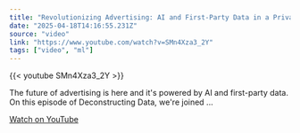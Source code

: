 ```yaml
---
title: "Revolutionizing Advertising: AI and First-Party Data in a Privacy-First World"
date: "2025-04-18T14:16:55.231Z"
source: "video"
link: "https://www.youtube.com/watch?v=SMn4Xza3_2Y"
tags: ["video", "ml"]
---
```


{{< youtube SMn4Xza3_2Y >}}

The future of advertising is here and it's powered by AI and first-party data. On this episode of Deconstructing Data, we're joined ...

[Watch on YouTube](https://www.youtube.com/watch?v=SMn4Xza3_2Y)
